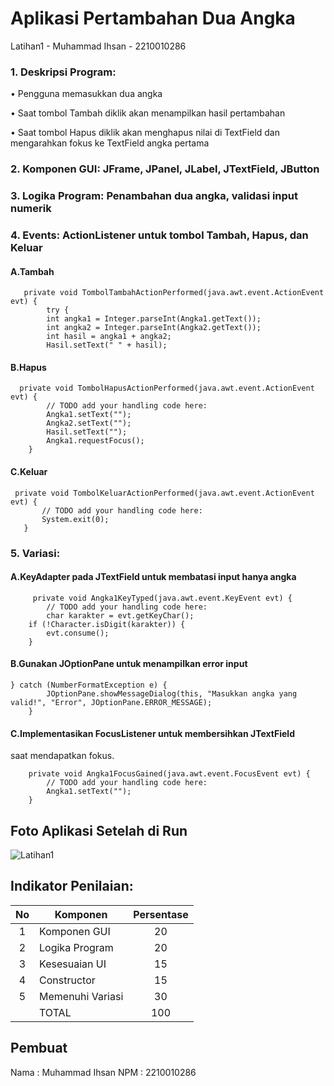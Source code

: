 # Aplikasi Pertambahan Dua Angka
 Latihan1 -  Muhammad Ihsan - 2210010286

### 1. Deskripsi Program:
   
   • Pengguna memasukkan dua angka

   • Saat tombol Tambah diklik akan menampilkan hasil pertambahan

   • Saat tombol Hapus diklik akan menghapus nilai di TextField dan
   mengarahkan fokus ke TextField angka pertama

### 2. Komponen GUI: JFrame, JPanel, JLabel, JTextField, JButton

### 3. Logika Program: Penambahan dua angka, validasi input numerik

### 4. Events: ActionListener untuk tombol Tambah, Hapus, dan Keluar
   
#### A.Tambah
```
   private void TombolTambahActionPerformed(java.awt.event.ActionEvent evt) {                                             
        try {
        int angka1 = Integer.parseInt(Angka1.getText());
        int angka2 = Integer.parseInt(Angka2.getText());
        int hasil = angka1 + angka2;
        Hasil.setText(" " + hasil);
 ```   


#### B.Hapus
```
  private void TombolHapusActionPerformed(java.awt.event.ActionEvent evt) {                                            
        // TODO add your handling code here:
        Angka1.setText("");
        Angka2.setText("");
        Hasil.setText("");
        Angka1.requestFocus();
    }  
```

#### C.Keluar
 ```
  private void TombolKeluarActionPerformed(java.awt.event.ActionEvent evt) {                                             
        // TODO add your handling code here:
        System.exit(0);
    }                                         
 ```
### 5. Variasi: 
#### A.KeyAdapter pada JTextField untuk membatasi input hanya angka
```
     private void Angka1KeyTyped(java.awt.event.KeyEvent evt) {                                
        // TODO add your handling code here:
        char karakter = evt.getKeyChar();
    if (!Character.isDigit(karakter)) {
        evt.consume(); 
    }
```
####  B.Gunakan JOptionPane untuk menampilkan error input
```
} catch (NumberFormatException e) {
        JOptionPane.showMessageDialog(this, "Masukkan angka yang valid!", "Error", JOptionPane.ERROR_MESSAGE);
    }
```
#### C.Implementasikan FocusListener untuk membersihkan JTextField
saat mendapatkan fokus.
```
    private void Angka1FocusGained(java.awt.event.FocusEvent evt) {                                   
        // TODO add your handling code here:
        Angka1.setText("");
    }
```
## Foto Aplikasi Setelah di Run
![Latihan1](https://github.com/user-attachments/assets/b5403741-6852-45ed-89f8-48aa688f4d7a)

 

## Indikator Penilaian:

| No  | Komponen         |  Persentase  |
| :-: | --------------   |   :-----:    |
|  1  | Komponen GUI     |    20    |
|  2  | Logika Program   |    20    |
|  3  | Kesesuaian UI    |    15    |
|  4  | Constructor      |    15    |
|  5  | Memenuhi Variasi |    30    |
|     | TOTAL        | 100 |

## Pembuat

Nama : Muhammad Ihsan
NPM : 2210010286
